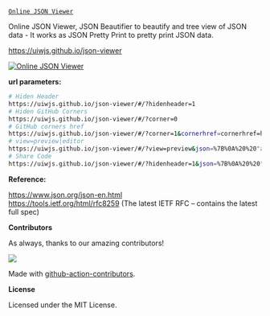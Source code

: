 [`Online JSON Viewer`](https://uiwjs.github.io/json-viewer)

Online JSON Viewer, JSON Beautifier to beautify and tree view of JSON data - It works as JSON Pretty Print to pretty print JSON data.

https://uiwjs.github.io/json-viewer

[![Online JSON Viewer](https://user-images.githubusercontent.com/1680273/149053681-1f9f525e-9b45-45f8-be3c-34c1ac91fc51.png)](https://uiwjs.github.io/json-viewer)

**url parameters:**

```bash
# Hiden Header
https://uiwjs.github.io/json-viewer/#/?hidenheader=1
# Hiden GitHub Corners
https://uiwjs.github.io/json-viewer/#/?corner=0
# GitHub corners href
https://uiwjs.github.io/json-viewer/#/?corner=1&cornerhref=cornerhref=https://github.com/uiwjs/json-viewer
# view=preview|editor
https://uiwjs.github.io/json-viewer/#/?view=preview&json=%7B%0A%20%20"a":%20234%0A%7D
# Share Code
https://uiwjs.github.io/json-viewer/#/?hidenheader=1&json=%7B%0A%20%20"a":%20234%0A%7D
```

**Reference:**

https://www.json.org/json-en.html  
https://tools.ietf.org/html/rfc8259 (The latest IETF RFC – contains the latest full spec)

**Contributors**

As always, thanks to our amazing contributors!

<a href="https://github.com/uiwjs/json-viewer/graphs/contributors">
  <img src="https://uiwjs.github.io/json-viewer/CONTRIBUTORS.svg" />
</a>

Made with [github-action-contributors](https://github.com/jaywcjlove/github-action-contributors).

**License**

Licensed under the MIT License.